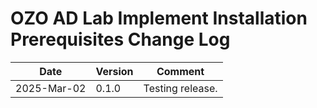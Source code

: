 # OZO AD Lab Implement Installation Prerequisites Change Log

|Date|Version|Comment|
|----|-------|-------|
|2025-Mar-02|0.1.0|Testing release.|
